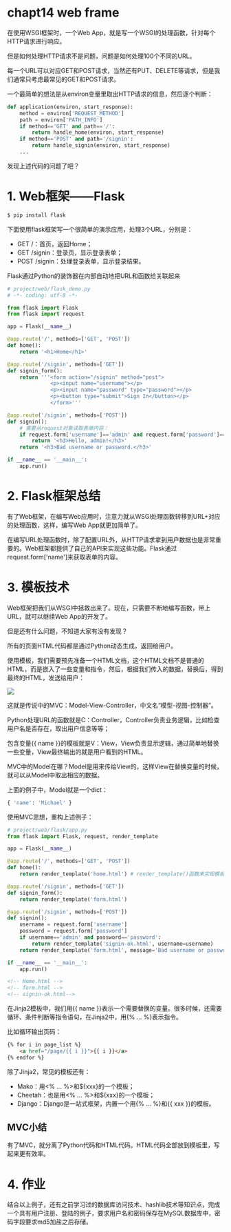 # chapt14 web frame 
在使用WSGI框架时，一个Web App，就是写一个WSGI的处理函数，针对每个HTTP请求进行响应。

但是如何处理HTTP请求不是问题，问题是如何处理100个不同的URL。

每一个URL可以对应GET和POST请求，当然还有PUT、DELETE等请求，但是我们通常只考虑最常见的GET和POST请求。

一个最简单的想法是从environ变量里取出HTTP请求的信息，然后逐个判断：
```python
def application(environ, start_response):
    method = environ['REQUEST_METHOD']
    path = environ['PATH_INFO']
    if method=='GET' and path=='/':
        return handle_home(environ, start_response)
    if method=='POST' and path='/signin':
        return handle_signin(environ, start_response)
    ...
```
发现上述代码的问题了吧？

# 1. Web框架——Flask
```python
$ pip install flask
```
下面使用flask框架写一个很简单的演示应用，处理3个URL，分别是：

- GET /：首页，返回Home；
- GET /signin：登录页，显示登录表单；
- POST /signin：处理登录表单，显示登录结果。


Flask通过Python的装饰器在内部自动地把URL和函数给关联起来

```python
# project/web/flask_demo.py
# -*- coding: utf-8 -*-

from flask import Flask
from flask import request

app = Flask(__name__)

@app.route('/', methods=['GET', 'POST'])
def home():
    return '<h1>Home</h1>'

@app.route('/signin', methods=['GET'])
def signin_form():
    return '''<form action="/signin" method="post">
              <p><input name="username"></p>
              <p><input name="password" type="password"></p>
              <p><button type="submit">Sign In</button></p>
              </form>'''

@app.route('/signin', methods=['POST'])
def signin():
    # 需要从request对象读取表单内容：
    if request.form['username']=='admin' and request.form['password']=='password':
        return '<h3>Hello, admin!</h3>'
    return '<h3>Bad username or password.</h3>'

if __name__ == '__main__':
    app.run()
```
# 2. Flask框架总结
有了Web框架，在编写Web应用时，注意力就从WSGI处理函数转移到URL+对应的处理函数，这样，编写Web App就更加简单了。

在编写URL处理函数时，除了配置URL外，从HTTP请求拿到用户数据也是非常重要的。Web框架都提供了自己的API来实现这些功能。Flask通过request.form['name']来获取表单的内容。


# 3. 模板技术 
Web框架把我们从WSGI中拯救出来了。现在，只需要不断地编写函数，带上URL，就可以继续Web App的开发了。

但是还有什么问题，不知道大家有没有发现？

所有的页面HTML代码都是通过Python动态生成，返回给用户。

使用模板，我们需要预先准备一个HTML文档，这个HTML文档不是普通的HTML，而是嵌入了一些变量和指令，然后，根据我们传入的数据，替换后，得到最终的HTML，发送给用户：

![](https://cdn.liaoxuefeng.com/cdn/files/attachments/001400339839622665127663fb840b5870864895b103c2f000)

这就是传说中的MVC：Model-View-Controller，中文名“模型-视图-控制器”。

Python处理URL的函数就是C：Controller，Controller负责业务逻辑，比如检查用户名是否存在，取出用户信息等等；

包含变量{{ name }}的模板就是V：View，View负责显示逻辑，通过简单地替换一些变量，View最终输出的就是用户看到的HTML。

MVC中的Model在哪？Model是用来传给View的，这样View在替换变量的时候，就可以从Model中取出相应的数据。

上面的例子中，Model就是一个dict：
```python
{ 'name': 'Michael' }
```

使用MVC思想，重构上述例子：
```python
# project/web/flask/app.py
from flask import Flask, request, render_template

app = Flask(__name__)

@app.route('/', methods=['GET', 'POST'])
def home():
    return render_template('home.html') # render_template()函数来实现模板的渲染

@app.route('/signin', methods=['GET'])
def signin_form():
    return render_template('form.html')

@app.route('/signin', methods=['POST'])
def signin():
    username = request.form['username']
    password = request.form['password']
    if username=='admin' and password=='password':
        return render_template('signin-ok.html', username=username)
    return render_template('form.html', message='Bad username or password', username=username)

if __name__ == '__main__':
    app.run()
```
```html
<!-- Home.html -->
<!-- form.html -->
<!-- signin-ok.html-->
```
在Jinja2模板中，我们用{{ name }}表示一个需要替换的变量。很多时候，还需要循环、条件判断等指令语句，在Jinja2中，用{% ... %}表示指令。

比如循环输出页码：
```html
{% for i in page_list %}
    <a href="/page/{{ i }}">{{ i }}</a>
{% endfor %}
```

除了Jinja2，常见的模板还有：
- Mako：用<% ... %>和${xxx}的一个模板；
- Cheetah：也是用<% ... %>和${xxx}的一个模板；
- Django：Django是一站式框架，内置一个用{% ... %}和{{ xxx }}的模板。

## MVC小结
有了MVC，就分离了Python代码和HTML代码。HTML代码全部放到模板里，写起来更有效率。

# 4. 作业
结合以上例子，还有之前学习过的数据库访问技术、hashlib技术等知识点，完成一个具有用户注册、登陆的例子，要求用户名和密码保存在MySQL数据库中，密码字段要求md5加盐之后存储。